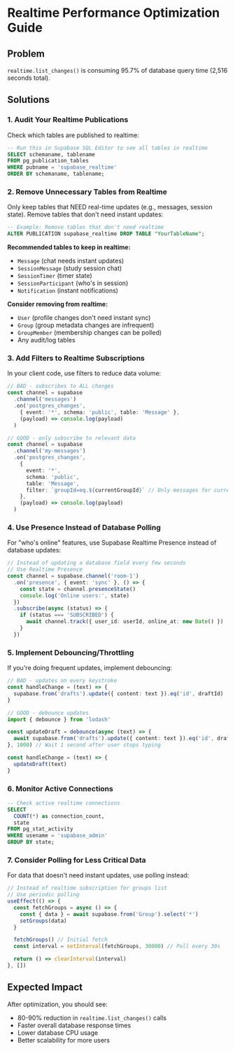 # Realtime Performance Optimization Guide

## Problem
`realtime.list_changes()` is consuming 95.7% of database query time (2,516 seconds total).

## Solutions

### 1. Audit Your Realtime Publications

Check which tables are published to realtime:

```sql
-- Run this in Supabase SQL Editor to see all tables in realtime
SELECT schemaname, tablename
FROM pg_publication_tables
WHERE pubname = 'supabase_realtime'
ORDER BY schemaname, tablename;
```

### 2. Remove Unnecessary Tables from Realtime

Only keep tables that NEED real-time updates (e.g., messages, session state).
Remove tables that don't need instant updates:

```sql
-- Example: Remove tables that don't need realtime
ALTER PUBLICATION supabase_realtime DROP TABLE "YourTableName";
```

**Recommended tables to keep in realtime:**
- `Message` (chat needs instant updates)
- `SessionMessage` (study session chat)
- `SessionTimer` (timer state)
- `SessionParticipant` (who's in session)
- `Notification` (instant notifications)

**Consider removing from realtime:**
- `User` (profile changes don't need instant sync)
- `Group` (group metadata changes are infrequent)
- `GroupMember` (membership changes can be polled)
- Any audit/log tables

### 3. Add Filters to Realtime Subscriptions

In your client code, use filters to reduce data volume:

```typescript
// BAD - subscribes to ALL changes
const channel = supabase
  .channel('messages')
  .on('postgres_changes',
    { event: '*', schema: 'public', table: 'Message' },
    (payload) => console.log(payload)
  )

// GOOD - only subscribe to relevant data
const channel = supabase
  .channel('my-messages')
  .on('postgres_changes',
    {
      event: '*',
      schema: 'public',
      table: 'Message',
      filter: `groupId=eq.${currentGroupId}` // Only messages for current group
    },
    (payload) => console.log(payload)
  )
```

### 4. Use Presence Instead of Database Polling

For "who's online" features, use Supabase Realtime Presence instead of database updates:

```typescript
// Instead of updating a database field every few seconds
// Use Realtime Presence
const channel = supabase.channel('room-1')
  .on('presence', { event: 'sync' }, () => {
    const state = channel.presenceState()
    console.log('Online users:', state)
  })
  .subscribe(async (status) => {
    if (status === 'SUBSCRIBED') {
      await channel.track({ user_id: userId, online_at: new Date() })
    }
  })
```

### 5. Implement Debouncing/Throttling

If you're doing frequent updates, implement debouncing:

```typescript
// BAD - updates on every keystroke
const handleChange = (text) => {
  supabase.from('drafts').update({ content: text }).eq('id', draftId)
}

// GOOD - debounce updates
import { debounce } from 'lodash'

const updateDraft = debounce(async (text) => {
  await supabase.from('drafts').update({ content: text }).eq('id', draftId)
}, 1000) // Wait 1 second after user stops typing

const handleChange = (text) => {
  updateDraft(text)
}
```

### 6. Monitor Active Connections

```sql
-- Check active realtime connections
SELECT
  COUNT(*) as connection_count,
  state
FROM pg_stat_activity
WHERE usename = 'supabase_admin'
GROUP BY state;
```

### 7. Consider Polling for Less Critical Data

For data that doesn't need instant updates, use polling instead:

```typescript
// Instead of realtime subscription for groups list
// Use periodic polling
useEffect(() => {
  const fetchGroups = async () => {
    const { data } = await supabase.from('Group').select('*')
    setGroups(data)
  }

  fetchGroups() // Initial fetch
  const interval = setInterval(fetchGroups, 30000) // Poll every 30s

  return () => clearInterval(interval)
}, [])
```

## Expected Impact

After optimization, you should see:
- 80-90% reduction in `realtime.list_changes()` calls
- Faster overall database response times
- Lower database CPU usage
- Better scalability for more users
